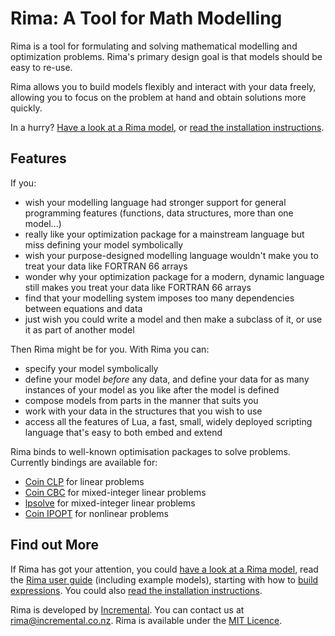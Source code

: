 # Rima: A Tool for Math Modelling

Rima is a tool for formulating and solving mathematical modelling and optimization problems.
Rima's primary design goal is that models should be easy to re-use.

Rima allows you to build models flexibly and interact with your data freely,
allowing you to focus on the problem at hand and obtain solutions more quickly.

In a hurry?  [Have a look at a Rima model](http://rima.incremental.co.nz/knapsack.html),
or [read the installation instructions](http://rima.incremental.co.nz/install.html).

## Features

If you:

+ wish your modelling language had stronger support for general programming features (functions, data structures, more than one model...)
+ really like your optimization package for a mainstream language but miss defining your model symbolically
+ wish your purpose-designed modelling language wouldn't make you to treat your data like FORTRAN 66 arrays
+ wonder why your optimization package for a modern, dynamic language still makes you treat your data like FORTRAN 66 arrays
+ find that your modelling system imposes too many dependencies between equations and data
+ just wish you could write a model and then make a subclass of it, or use it as part of another model

Then Rima might be for you.  With Rima you can:

+ specify your model symbolically
+ define your model *before* any data, and define your data for as many instances of your model as you like after the model is defined
+ compose models from parts in the manner that suits you
+ work with your data in the structures that you wish to use
+ access all the features of Lua, a fast, small, widely deployed scripting language that's easy to both embed and extend

Rima binds to well-known optimisation packages to solve problems.
Currently bindings are available for:

+ [Coin CLP](https://projects.coin-or.org/Clp) for linear problems
+ [Coin CBC](https://projects.coin-or.org/Cbc) for mixed-integer linear problems
+ [lpsolve](http://sourceforge.net/projects/lpsolve) for mixed-integer linear problems
+ [Coin IPOPT](https://projects.coin-or.org/Ipopt) for nonlinear problems


## Find out More

If Rima has got your attention,
you could [have a look at a Rima model](http://rima.incremental.co.nz/knapsack.html),
read the [Rima user guide](http://rima.incremental.co.nz/contents.html) (including example models),
starting with how to [build expressions](http://rima.incremental.co.nz/expressions.html).
You could also [read the installation instructions](http://rima.incremental.co.nz/install.html).

Rima is developed by [Incremental](http://www.incremental.co.nz/).
You can contact us at <rima@incremental.co.nz>.
Rima is available under the [MIT Licence](http://www.opensource.org/licenses/mit-license.php).